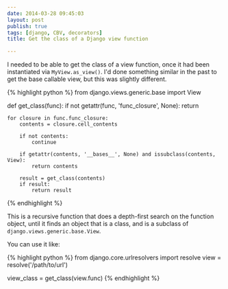 ```yaml
---
date: 2014-03-28 09:45:03
layout: post
publish: true
tags: [django, CBV, decorators]
title: Get the class of a Django view function

---
```


  
  
I needed to be able to get the class of a view function, once it had been instantiated via `MyView.as_view()`. I'd done something similar in the past to get the base callable view, but this was slightly different.

{% highlight python %}
from django.views.generic.base import View

def get_class(func):
    if not getattr(func, 'func_closure', None):
        return
        
    for closure in func.func_closure:
        contents = closure.cell_contents
        
        if not contents:
            continue
        
        if getattr(contents, '__bases__', None) and issubclass(contents, View):
            return contents
        
        result = get_class(contents)
        if result:
            return result
{% endhighlight %}

This is a recursive function that does a depth-first search on the function object, until it finds an object that is a class, and is a subclass of ``django.views.generic.base.View``.

You can use it like:

{% highlight python %}
from django.core.urlresolvers import resolve
view = resolve('/path/to/url')

view_class = get_class(view.func)
{% endhighlight %}
